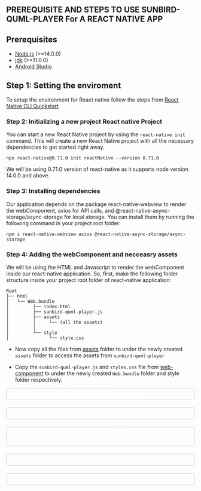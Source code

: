 ## PREREQUISITE AND STEPS TO USE SUNBIRD-QUML-PLAYER For A REACT NATIVE APP

## Prerequisites

- [Node.js](https://nodejs.org/en/) (>=14.0.0)
- [jdk](https://www.oracle.com/java/technologies/javase-downloads.html) (>=11.0.0)
- [Android Studio](https://developer.android.com/studio)

## Step 1: Setting the enviroment

To setup the environment for React native follow the steps from [React Native CLI Quickstart](https://reactnative.dev/docs/environment-setup)

### Step 2: Initializing a new project React native Project

You can start a new React Native project by using the `react-native init` command. This will create a new React Native project with all the necessary dependencies to get started right away.

```
npx react-native@0.71.0 init reactNative --version 0.71.0
```

We will be using 0.71.0 version of react-native as it supports node version 14.0.0 and above.

### Step 3: Installing dependencies

Our application depends on the package react-native-webview to render the webComponent, axios for API calls, and @react-native-async-storage/async-storage for local storage. You can install them by running the following command in your project root folder:

```
npm i react-native-webview axios @react-native-async-storage/async-storage
```

### Step 4: Adding the webComponent and necceasry assets

We will be using the HTML and Javascript to render the webComponent inside our react-native application. So, first, make the following folder structure inside your project root folder of react-native application:

```
Root
├── html
│   └── Web.bundle
│         ├── index.html
│         ├── sunbird-quml-player.js
│         ├── assets
│         │     └── (all the assets)
│         │
│         └── style
│               └── style.css
```

- Now copy all the files from [assets](https://github.com/Sunbird-inQuiry/player/tree/main/web-component/assets) folder to under the newly created `assets` folder to access the assets from `sunbird-quml-player`

- Copy the `sunbird-quml-player.js` and `styles.css` file from [web-component](https://github.com/Sunbird-inQuiry/player/tree/main/web-component) to under the newly created `Web.bundle` folder and style folder respectively.

<details style="padding: 5px;  border: 1px solid #ccc; border-radius: 4px;">
<summary style = "font-size:17px; color:white">
Setting up appllication for Webcomponent
</summary>

### Step 4: Making use of the WebComponnent in HTML

In the `index.html` add some styles basic styles and import `jquery`, `styles.css` and `sunbird-quml-player.js` as follows.

```diff
/* -- html/Web.bundle/index.html -- */

<head>
+ <link rel="stylesheet" href="./style/styles.css">

+ <script src="https://cdnjs.cloudflare.com/ajax/libs/jquery/3.5.1/jquery.min.js" integrity="sha512-bLT0Qm9VnAYZDflyKcBaQ2gg0hSYNQrJ8RilYldYQ1FxQYoCLtUjuuRuZo+fjqhx/qtq/1itJ0C2ejDxltZVFg==" crossorigin="anonymous"></script>

+ <style>
+    .player-grid {
+     width: 100%;
+    height: 100vh;
+      margin: 0 auto;
+      display: grid;
+      @media screen and (max-width:768px) {
+        grid-template-columns: 100%;
+        gap: 0px;
+      }
+   }
+  </style>
</head>

<body>
+<div class="player-grid" id="my-player"></div>

+<script src="./sunbird-quml-player.js"></script>

</body>
```

Assign the window object to questionListUrl to get the question list to be used by our webComponent.
Also, attach necessary event listeners to the webComponent.

```diff
/* -- html/Web.bundle/index.html -- */

<body>
  <div class="player-grid" id="my-player"></div>

+   <script type="text/javascript">

+    window.questionListUrl = 'https://corsproxy.io/?https://dev.inquiry.sunbird.org/api/question/v2/list'

+    const qumlPlayerElement = document.createElement('sunbird-quml-player');
+    qumlPlayerElement.setAttribute('player-config', JSON.stringify(apiConfig));



+    qumlPlayerElement.addEventListener('playerEvent', (event) => {
+     console.log("On playerEvent", event);
+      window.ReactNativeWebView.postMessage(JSON.stringify(event.detail));
+    });



+    qumlPlayerElement.addEventListener('telemetryEvent', (event) => {
+      console.log("On telemetryEvent", event);
+    });

+  const myPlayer = document.getElementById("my-player");
+  myPlayer.appendChild(qumlPlayerElement);
+  </script>

</body>
```

Now, our WebComponent is ready to be used in our react-native application.

## Step 5: Making our html file accessible to react-native

Open the `build.gradle` file under `android/app` folder and add the following code to make our html file accessible to react-native.

```diff
/* -- android/app/build.gradle -- */

android {
    ...
+    sourceSets {
+        main {
+            assets.srcDirs = ['src/main/assets', '../../html']
+        }
+    }
    ...
}
```

Now, our html file will be recognized by react-native as an asset.

## Step 6: Rendering the WebComponent inside react-native

- Change the file extension of app.tsx to app.jsx as we wouldn't be using typescript in our application.
- Remove all the code from app.jsx and add the following code to render the webComponent inside react-native.

```diff
/* -- App.jsx -- */
+ import React, { useEffect } from 'react';
+ import { StyleSheet, View, Text} from 'react-native';
+ import axios from 'axios';
+ import AsyncStorage from '@react-native-async-storage/async-storage';
+ import { WebView } from 'react-native-webview';

+ const App = () => {
+  return (
+    <View style={styles.container}>
+ <Text>
+  Web Component here
+ </Text>
+ </View>
+  )
+ }

+ export default App;

+  const styles = StyleSheet.create({
+    container: {
+      flex: 1,
+      backgroundColor: '#fff',
+    }
+ });
```

Let's display a QuML player component in your app and verify that everything works.

```diff
/* -- App.jsx -- */

...

+  const sourceUri =
+    (Platform.OS === 'android' ? 'file:///android_asset/' : '') +
+    'Web.bundle/index.html';

const App = ()=> {
  return(
     <View style={styles.container}>
+        <WebView
+          source={{uri: sourceUri}}
+          javaScriptEnabled={true}
+         originWhitelist={['*']}
+          allowFileAccess={true}
+        />
    </View>
  )
}

export default App;
...
```

Create a quml-library-data.js file which contains the playerConfig. Click to see the mock - [samplePlayerConfig](https://github.com/Sunbird-inQuiry/player/blob/main/web-component-examples/react-app/src/data.js)

</details>

<details style="padding: 5px;  border: 1px solid #ccc; border-radius: 4px;margin-top:20px">
<summary style = "font-size:17px; color:white">
 To run the application without `CONTENT_ID`

</summary>

```diff
/* -- src/App.jsx -- */
...
import { WebView } from 'react-native-webview';
+ import { playerConfig } from './quml-library-data';

...

```

After importing the `samplePlayerConfig`, we have to inject that data into the webView using `injectedJavaScriptBeforeContentLoaded` prop of WebView.
</br>
For this we will be using the `injectedJS` variable which contains the playerConfig in stringified format and assign to injectJavaScript prop of WebView. This prop will be executed before the webview is loaded making sure that the playerConfig is available to the webComponent before the script is loaded.

```diff
/* -- src/App.jsx -- */

...
import { playerConfig } from "./data";


const App=()=> {

+  const injectedJS = `
+    window.apiConfig = ${JSON.stringify(playerConfig)};
+    `;

  return (
    <View style={styles.container}>
      <WebView
        source={{ uri: sourceUri }}
+       injectedJavaScriptBeforeContentLoaded={injectedJS}
        javaScriptEnabled={true}
        originWhitelist={["*"]}
        allowFileAccess={true}
  );
}

export default App;
...
```

(Note: quml-library-data.js contains the mock config used in component to send it as input to QuML player)

Listen for the output playerEvent we are sending to native thread from the web thread using `window.ReactNativeWebView.postMessage(JSON.stringify(event.detail))` we used in the event listener in `index.html` this will send the event as a message to the react native thread.

We can access the message in the react native thread using `onMessage` prop of WebView.

```diff
/* -- src/App.js -- */
...
+  handlePlayerEvent = (event) => {
+    console.log("On playerEvent", event);
+  };

const App = ()=>{
  return(

     <View style = {styles.container}>
     <WebView
          injectedJavaScriptBeforeContentLoaded={injectedJS}
          source={{uri: sourceUri}}
          javaScriptEnabled={true}
          originWhitelist={['*']}
          allowFileAccess={true}
+         onMessage={handlePlayerEvent}
        />
     </View>
  )
}
export default App;
```

**You're done! Sunbird QuML Player is now ready to be used in your application.**

</details>

<details style="padding: 5px;  border: 1px solid #ccc; border-radius: 4px; margin-top:20px">
<summary style = "font-size:17px; color:white">
To run the application with `CONTENT_ID` while storing and retrieving MetaData using local storage</summary>

In the previous method we have seen how to run the application without `CONTENT_ID`. Now we will see how to run the application with `CONTENT_ID`.
<br/>
For this we will need to define some states in our App component.

```diff
/* -- src/App.jsx -- */
...
const App = () => {
+  const [config, setConfig] = useState();
+  const [qumlConfigMetadata, setQumlConfigMetadata] = useState();
+  const [playerConfig, setPlayerConfig] = useState('');
...
}
```

Define a Constant `CONTENT_ID` which will be used to get the data from the api.

```diff
/* -- src/App.jsx -- */
const App =()=>{
  const [playerConfig, setPlayerConfig] = useState('');
+ const CONTENT_ID = 'do_21385321103310848013398';
}
```

Define some functions for setting and getting the data from the local storage.

```diff

/* -- src/App.jsx -- */

const App =()=>{
  const [config, setConfig] = useState();
  const [qumlConfigMetadata, setQumlConfigMetadata] = useState();
  const [playerConfig, setPlayerConfig] = useState('');
  const CONTENT_ID = 'do_21385321103310848013398';
+  const getDataLocalStorage = async setData => {
+      try {
+        const value = await AsyncLocalStorage.getItem(`config_${CONTENT_ID}`);
+        if (value !== null) {
+          setData(value);
+        } else {
+          console.log('no data');
+          setData();
+        }
+      } catch (e) {
+        console.log('erorr in getting data', e);
+      }
+    };
+
+    const setDataLocalStorage = async (key, data) => {
+      console.log(key, data);
+      try {
+        await AsyncLocalStorage.setItem(key, JSON.stringify(data));
+      } catch (e) {
+        console.log('error in setting data', e);
+      }
+    };
...

}
```

Now make initilizer function which will run as soon as the component is mounted.

```diff
/* -- src/App.jsx -- */

...

const App =()=>{
  const CONTENT_ID = 'do_21385321103310848013398';
+  const initializePlayer = async metadata => {
+      await getDataLocalStorage(setQumlConfigMetadata);
+
+      if (qumlConfigMetadata) {
+        setQumlConfigMetadata(prevState => JSON.parse(prevState));
+        setConfig({...samplePlayerConfig.config, ...qumlConfigMetadata.config});
+      }
+      setPlayerConfig({
+        context: samplePlayerConfig.context,
+        config: config ? config : samplePlayerConfig.config,
+        metadata,
+        data: {},
+      });
+    };
}
...
```

Make function to get the data from the api.

```diff
const App =()=>{
  const CONTENT_ID = 'do_21385321103310848013398';
  ...

+  const getQuestionSet = async identifier => {
+      let hierarchy = {};
+      try {
+        const response = await axios.get(
+          `https://dev.inquiry.sunbird.org/action/questionset/v2/hierarchy/${identifier}`,
+        );
+        hierarchy = response.data;
+      } catch (error) {
+        console.error(error);
+      }
+
+      let questionSetResponse = {};
+      try {
+        const response = await axios.get(
+          `https://dev.inquiry.sunbird.org/action/questionset/v2/read/${identifier}?fields=instructions,outcomeDeclaration`,
+        );
+        questionSetResponse = response.data;
+      } catch (error) {
+        console.error(error);
+      }
+
+      const questionSet = hierarchy?.result?.questionset;
+      const instructions = questionSetResponse?.result?.questionset?.instructions;
+      if (instructions && questionSet) {
+        questionSet.instructions = instructions;
+      }
+      const outcomeDeclaration =
+        questionSetResponse?.result?.questionset?.outcomeDeclaration;
+      if (outcomeDeclaration && questionSet) {
+        questionSet.outcomeDeclaration = outcomeDeclaration;
+      }
+
+      return questionSet;
+    };

 const sourceUri =
    (Platform.OS === 'android' ? 'file:///android_asset/' : '') +
    'Web.bundle/index.html';

...

  }
```

Now call the `initializePlayer` function in the `useEffect` hook.

```diff

/* -- src/App.jsx -- */

...

const App = ()=>{
  ...

const getQuestionSet(identifier){
    ...
  };

+    useEffect(() => {
+      const iffi = async () => {
+        const metadata = await getQuestionSet(CONTENT_ID);
+        initializePlayer(metadata);
+      };
+      iffi();
+    }, []);

 const sourceUri =
    (Platform.OS === 'android' ? 'file:///android_asset/' : '') +
    'Web.bundle/index.html';

...
}
```

we have to inject that data into the webView using `injectedJavaScriptBeforeContentLoaded` prop of WebView.
</br>
For this we will be using the `injectedJS` variable which contains the playerConfig in stringified format and assign to injectJavaScript prop of WebView. This prop will be executed before the webview is loaded making sure that the playerConfig is available to the webComponent before the script is loaded.

```diff
/* -- src/App.jsx -- */

const App =()=>{
  ...

+    const injectedJS = `
+    window.apiConfig = ${JSON.stringify(playerConfig)};
+    `;

 const sourceUri =
    (Platform.OS === 'android' ? 'file:///android_asset/' : '') +
    'Web.bundle/index.html';

  return (
      <View style={styles.container}>

          <WebView
+            injectedJavaScriptBeforeContentLoaded={injectedJS}
            source={{uri: sourceUri}}
            javaScriptEnabled={true}
            originWhitelist={['*']}
            allowFileAccess={true}
          />
      </View>
    );
}
```

Now we will doing the conditional rendering of WebView based on the playerConfig.

```diff
/* -- src/App.jsx -- */
...
 return (
    <View style={styles.container}>
+      {playerConfig && (
        <WebView
          injectedJavaScriptBeforeContentLoaded={injectedJS}
          source={{uri: sourceUri}}
          javaScriptEnabled={true}
          originWhitelist={['*']}
          allowFileAccess={true}
        />
+      )}
    </View>
  );
```

Now we will be recieving the playerEvent in the native thread from the web thread we send using `window.ReactNativeWebView.postMessage(JSON.stringify(event.detail))` we used in the event listener in `index.html` this will send the event as a message to the React Native thread.

for this we will make a function `handlePlayerEvent` which will be called when the playerEvent is recieved.

```diff
/* -- src/App.jsx -- */

...

const App =()=>{
  ...

+    const handlePlayerEvent = async event => {
+      let jsonData = JSON.stringify(event);
+
+      try {
+        jsonData = await JSON.parse(jsonData);
+        jsonData = await JSON.parse(jsonData.nativeEvent.data);
+      } catch (error) {
+        console.error('Error parsing JSON data:', error);
+      }
+      //Store the metaData locally
+      if (jsonData.eid === 'END') {
+        console.log('event end is here');
+        let qumlMetaDataConfig = jsonData.metaData;
+        await setDataLocalStorage(`config_${CONTENT_ID}`, qumlMetaDataConfig);
+        setPlayerConfig(prevState => ({
+          ...prevState,
+          config: {
+            ...samplePlayerConfig.config,
+            ...qumlMetaDataConfig,
+          },
+        }));
+      }
+    };

 return (
    <View style={styles.container}>
      {playerConfig && (
        <WebView
          injectedJavaScriptBeforeContentLoaded={injectedJS}
          source={{uri: sourceUri}}
          javaScriptEnabled={true}
          originWhitelist={['*']}
          allowFileAccess={true}
+         onMessage={handlePlayerEvent}
        />
      )}
    </View>
  );
  }
```

**You're done! Sunbird QuML Player is now ready to play in your application.**

</details>

<details style="padding: 5px;  border: 1px solid #ccc; border-radius: 4px; margin-top:20px">
<summary style = "font-size:17px; color:white">
To Run the application in debug mode
</summary>

- on Virtual Device

  - First open the Virtual Device in the sdk manager of android studio.
  - Then run the following command in your project root folder to start the metro server.

  ```
  npm run start
  ```

  - Then run the following command in your project root folder to start the application.

  ```
  npx react-native run-android
  ```

  This will start the application in debug mode in which all the changes you do in your application is reflected in the application without restarting the application.

- on Physical Device
  - First make sure your device has developer mode enabled.
  - Connect you device to your system using a USB cable.
  - Make sure system has adb installed to it by running the following command in your terminal.
  ```
  adb --version
  ```
  - Run the following command to make sure your device is connected to your system.
  ```
  adb devices
  ```
  - Then run the following command in your project root folder to start the metro server.
  ```
  npm run start
  ```
  - Then run the following command in your project root folder to start the application.
  ```
  npx react-native run-android
  ```
  Then you can see the application running in your device.

</details>

<details style="padding: 5px;  border: 1px solid #ccc; border-radius: 4px; margin-top:20px">
<summary style = "font-size:17px; color:white" >To build the Release APK</summary>

Go to the android folder inside the react native project and run the following command to build the release apk.

```
./gradlew assembleRelease
```

And then you will find the apk in the following path.

```
android/app/build/outputs/apk/release/app-release.apk
```

</details>
